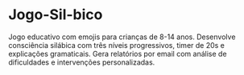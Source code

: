 # Jogo-Sil-bico
Jogo educativo com emojis para crianças de 8-14 anos. Desenvolve consciência silábica com três níveis progressivos, timer de 20s e explicações gramaticais. Gera relatórios por email com análise de dificuldades e intervenções personalizadas.
